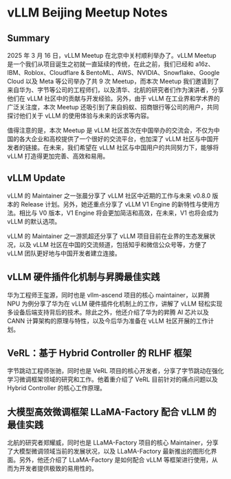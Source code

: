 # vLLM Beijing Meetup Notes

## Summary



2025 年 3 月 16 日，vLLM Meetup 在北京中关村顺利举办了。vLLM Meetup 是一个我们从项目诞生之初就一直延续的传统，在此之前，我们已经和 a16z、IBM、Roblox、Cloudflare & BentoML、AWS、NVIDIA、Snowflake、Google Cloud 以及 Meta 等公司举办了共 9 次 Meetup，而本次 Meetup 我们邀请到了来自华为、字节等公司的工程师们，以及清华、北航的研究者们作为演讲者，分享他们在 vLLM 社区中的贡献与开发经验。另外，由于 vLLM 在工业界和学术界的广泛关注度，本次 Meetup 还吸引到了来自蚂蚁、招商银行等公司的用户，共同探讨他们关于 vLLM 的使用体验与未来的诉求等内容。

值得注意的是，本次 Meetup 是 vLLM 社区首次在中国举办的交流会，不仅为中国的各大企业和高校提供了一个很好的交流平台，也加深了 vLLM 社区与中国开发者的链接。在未来，我们希望在 vLLM 社区与中国用户的共同努力下，能够将 vLLM 打造得更加完善、高效和易用。

## vLLM Update



vLLM 的 Maintainer 之一张晨分享了 vLLM 社区中近期的工作与未来 v0.8.0 版本的 Release 计划。另外，她还重点分享了 vLLM V1 Engine 的新特性与使用方法。相比与 V0 版本，V1 Engine 将会更加简洁和高效，在未来，V1 也将会成为 vLLM 的默认选项。



vLLM 的 Maintainer 之一游凯超还分享了 vLLM 项目目前在业界的生态发展状况，以及 vLLM 社区在中国的交流频道，包括知乎和微信公众号等，方便了 vLLM 团队更好地与中国开发者建立连接。

## vLLM 硬件插件化机制与昇腾最佳实践



华为工程师王玺源，同时也是 vllm-ascend 项目的核心 maintainer，以昇腾 NPU 为例分享了华为在 vLLM 硬件插件化机制上的工作，讲解了 vLLM 轻松实现多设备后端支持背后的技术。除此之外，他还介绍了华为的昇腾 AI 芯片以及 CANN 计算架构的原理与特性，以及今后华为准备在 vLLM 社区开展的工作计划。

## VeRL：基于 Hybrid Controller 的 RLHF 框架



字节跳动工程师张驰，同时也是 VeRL 项目的核心开发者，分享了字节跳动在强化学习微调框架领域的研究和工作。他着重介绍了 VeRL 目前针对的痛点问题以及 Hybrid Controller 的核心工作原理。

## 大模型高效微调框架 LLaMA-Factory 配合 vLLM 的最佳实践



北航的研究者郑耀威，同时也是 LLaMA-Factory 项目的核心 Maintainer，分享了大模型微调领域当前的发展状况，以及 LLaMA-Factory 最新推出的图形化界面。另外，他还介绍了 LLaMA-Factory 是如何配合 vLLM 等框架进行使用，从而为开发者提供极致的易用性的。
